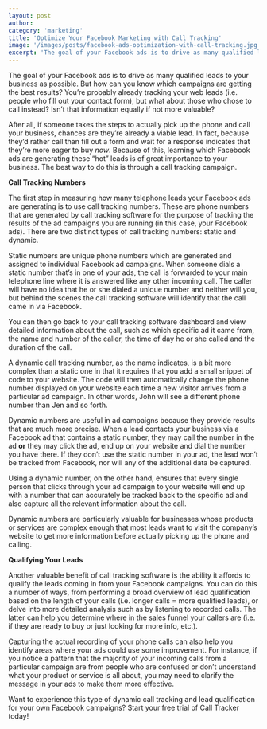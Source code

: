 ```yaml
---
layout: post
author:
category: 'marketing'
title: 'Optimize Your Facebook Marketing with Call Tracking'
image: '/images/posts/facebook-ads-optimization-with-call-tracking.jpg'
excerpt: 'The goal of your Facebook ads is to drive as many qualified leads to your business as possible. But how can you know which campaigns are getting the best results?'
---
```

The goal of your Facebook ads is to drive as many qualified leads to your business as possible. But how can you know which campaigns are getting the best results? You’re probably already tracking your web leads (i.e. people who fill out your contact form), but what about those who chose to call instead? Isn’t that information equally if not more valuable? 

After all, if someone takes the steps to actually pick up the phone and call your business, chances are they’re already a viable lead. In fact, because they’d rather call than fill out a form and wait for a response indicates that they’re more eager to buy _now_. Because of this, learning which Facebook ads are generating these “hot” leads is of great importance to your business. The best way to do this is through a call tracking campaign. 

**Call Tracking Numbers**

The first step in measuring how many telephone leads your Facebook ads are generating is to use call tracking numbers. These are phone numbers that are generated by call tracking software for the purpose of tracking the results of the ad campaigns you are running (in this case, your Facebook ads). There are two distinct types of call tracking numbers: static and dynamic. 

Static numbers are unique phone numbers which are generated and assigned to individual Facebook ad campaigns. When someone dials a static number that’s in one of your ads, the call is forwarded to your main telephone line where it is answered like any other incoming call. The caller will have no idea that he or she dialed a unique number and neither will you, but behind the scenes the call tracking software will identify that the call came in via Facebook. 

You can then go back to your call tracking software dashboard and view detailed information about the call, such as which specific ad it came from, the name and number of the caller, the time of day he or she called and the duration of the call.

A dynamic call tracking number, as the name indicates, is a bit more complex than a static one in that it requires that you add a small snippet of code to your website. The code will then automatically change the phone number displayed on your website each time a new visitor arrives from a particular ad campaign. In other words, John will see a different phone number than Jen and so forth. 

Dynamic numbers are useful in ad campaigns because they provide results that are much more precise. When a lead contacts your business via a Facebook ad that contains a static number, they may call the number in the ad **or** they may click the ad, end up on your website and dial the number you have there. If they don’t use the static number in your ad, the lead won’t be tracked from Facebook, nor will any of the additional data be captured. 

Using a dynamic number, on the other hand, ensures that every single person that clicks through your ad campaign to your website will end up with a number that can accurately be tracked back to the specific ad and also capture all the relevant information about the call. 

Dynamic numbers are particularly valuable for businesses whose products or services are complex enough that most leads want to visit the company’s website to get more information before actually picking up the phone and calling.

**Qualifying Your Leads**

Another valuable benefit of call tracking software is the ability it affords to qualify the leads coming in from your Facebook campaigns. You can do this a number of ways, from performing a broad overview of lead qualification based on the length of your calls (i.e. longer calls = more qualified leads), or delve into more detailed analysis such as by listening to recorded calls. The latter can help you determine where in the sales funnel your callers are (i.e. if they are ready to buy or just looking for more info, etc.). 

Capturing the actual recording of your phone calls can also help you identify areas where your ads could use some improvement. For instance, if you notice a pattern that the majority of your incoming calls from a particular campaign are from people who are confused or don’t understand what your product or service is all about, you may need to clarify the message in your ads to make them more effective.

Want to experience this type of dynamic call tracking and lead qualification for your own Facebook campaigns? Start your free trial of Call Tracker today!
